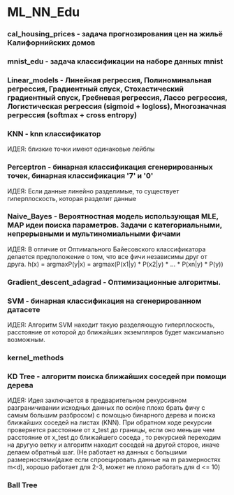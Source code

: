 # ML_NN_Edu

### cal_housing_prices - задача прогнозирования цен на жильё Калифорнийских домов
### mnist_edu - задача классификации на наборе данных mnist
### Linear_models - Линейная регрессия, Полиноминальная регрессия, Градиентный спуск, Стохастический градиентный спуск, Гребневая регрессия, Лассо регрессия, Логистическая регрессия (sigmoid + logloss), Многозначная регрессия (softmax + cross entropy)
### KNN - knn классификатор 
 ИДЕЯ: близкие точки имеют одинаковые лейблы
### Perceptron - бинарная классификация сгенерированных точек, бинарная классификация '7' и '0'
 ИДЕЯ: Если данные линейно разделимые, то существует гиперплоскость, которая разделит данные
### Naive_Bayes - Вероятностная модель использующая MLE, MAP идеи поиска параметров. Задачи с категориальными, непрерывными и мультиномиальными фичами
 ИДЕЯ: В отличие от Оптимального Байесовского классификатора делается предположение о том, что все фичи независимы друг от друга.
 h(x) = argmaxP(y|x) = argmax(P(x1|y) * P(x2|y) * ... * P(xn|y) * P(y))  
 ### Gradient_descent_adagrad - Оптимизационные алгоритмы.  
 ### SVM - бинарная классификация на сгенерированном датасете
 ИДЕЯ: Алгоритм SVM находит такую разделяющую гиперплоскость, расстояние от которой до ближайших экземпляров будет максимально возможным.
 ### kernel_methods
 ### KD Tree - алгоритм поиска ближайших соседей при помощи дерева
 ИДЕЯ: Идея заключается в предварительном рекурсивном разграничивании исходных данных по оси(не плохо брать фичу с самым большим разбросом) с помощью бинарного дерева и поиска ближайших соседей на листах (KNN).
 При обратном ходе рекурсии проверяется расстояние от x_test до границы, если оно меньше чем расстояние от x_test до ближайшего соседа , то рекурсией переходим на другую ветку и алгоритм находит соседей на другой сторое, иначе делаем обратный шаг. (Не работает на данных с большими размерностями(даже если спроецировать данные на m размерностях m<d), хорошо работает для 2-3, может не плохо работать для d <= 10)
### Ball Tree
